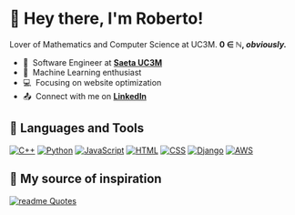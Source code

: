 # 🌟 Hey there, I'm Roberto!

Lover of Mathematics and Computer Science at UC3M.  **0 ∈  ℕ, _obviously._**

- 💼 &nbsp;Software Engineer at **[Saeta UC3M](https://saetauc3m.es/)**
- 🙇 &nbsp;Machine Learning enthusiast
- 💻 &nbsp;Focusing on website optimization
- 📤 &nbsp;Connect with me on **[LinkedIn](https://www.linkedin.com/in/roberto-h-b77b46290/)**

## 💾 Languages and Tools

[![C++](https://img.shields.io/badge/C++-%2300599C.svg?logo=c%2B%2B&logoColor=white)](#)
[![Python](https://img.shields.io/badge/Python-3776AB?logo=python&logoColor=fff)](#)
[![JavaScript](https://img.shields.io/badge/JavaScript-F7DF1E?logo=javascript&logoColor=000)](#)
[![HTML](https://img.shields.io/badge/HTML-%23E34F26.svg?logo=html5&logoColor=white)](#)
[![CSS](https://img.shields.io/badge/CSS-1572B6?logo=css3&logoColor=fff)](#)
[![Django](https://img.shields.io/badge/Django-%23092E20.svg?logo=django&logoColor=white)](#)
[![AWS](https://img.shields.io/badge/AWS-%23FF9900.svg?logo=amazon-web-services&logoColor=white)](#)

## 💭 My source of inspiration

[![readme Quotes](https://quotes-github-readme.vercel.app/api?quote=You+may+win+because+you+have+an+excess+of+brute+force%2C+but+you+will+not+convince%2C+because+to+convince%2C+one+must+persuade.&author=Miguel+de+Unamuno&type=horizontal)](https://github.com/piyushsuthar/github-readme-quotes)

